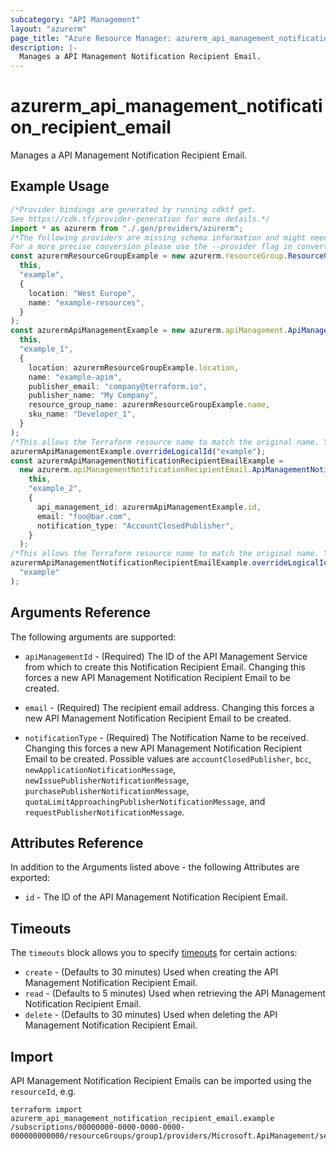 ```yaml
---
subcategory: "API Management"
layout: "azurerm"
page_title: "Azure Resource Manager: azurerm_api_management_notification_recipient_email"
description: |-
  Manages a API Management Notification Recipient Email.
---
```


# azurerm\_api\_management\_notification\_recipient\_email

Manages a API Management Notification Recipient Email.

## Example Usage

```typescript
/*Provider bindings are generated by running cdktf get.
See https://cdk.tf/provider-generation for more details.*/
import * as azurerm from "./.gen/providers/azurerm";
/*The following providers are missing schema information and might need manual adjustments to synthesize correctly: azurerm.
For a more precise conversion please use the --provider flag in convert.*/
const azurermResourceGroupExample = new azurerm.resourceGroup.ResourceGroup(
  this,
  "example",
  {
    location: "West Europe",
    name: "example-resources",
  }
);
const azurermApiManagementExample = new azurerm.apiManagement.ApiManagement(
  this,
  "example_1",
  {
    location: azurermResourceGroupExample.location,
    name: "example-apim",
    publisher_email: "company@terraform.io",
    publisher_name: "My Company",
    resource_group_name: azurermResourceGroupExample.name,
    sku_name: "Developer_1",
  }
);
/*This allows the Terraform resource name to match the original name. You can remove the call if you don't need them to match.*/
azurermApiManagementExample.overrideLogicalId("example");
const azurermApiManagementNotificationRecipientEmailExample =
  new azurerm.apiManagementNotificationRecipientEmail.ApiManagementNotificationRecipientEmail(
    this,
    "example_2",
    {
      api_management_id: azurermApiManagementExample.id,
      email: "foo@bar.com",
      notification_type: "AccountClosedPublisher",
    }
  );
/*This allows the Terraform resource name to match the original name. You can remove the call if you don't need them to match.*/
azurermApiManagementNotificationRecipientEmailExample.overrideLogicalId(
  "example"
);

```

## Arguments Reference

The following arguments are supported:

*   `apiManagementId` - (Required) The ID of the API Management Service from which to create this Notification Recipient Email. Changing this forces a new API Management Notification Recipient Email to be created.

*   `email` - (Required) The recipient email address. Changing this forces a new API Management Notification Recipient Email to be created.

*   `notificationType` - (Required) The Notification Name to be received. Changing this forces a new API Management Notification Recipient Email to be created. Possible values are `accountClosedPublisher`, `bcc`, `newApplicationNotificationMessage`, `newIssuePublisherNotificationMessage`, `purchasePublisherNotificationMessage`, `quotaLimitApproachingPublisherNotificationMessage`, and `requestPublisherNotificationMessage`.

## Attributes Reference

In addition to the Arguments listed above - the following Attributes are exported:

* `id` - The ID of the API Management Notification Recipient Email.

## Timeouts

The `timeouts` block allows you to specify [timeouts](https://www.terraform.io/language/resources/syntax#operation-timeouts) for certain actions:

* `create` - (Defaults to 30 minutes) Used when creating the API Management Notification Recipient Email.
* `read` - (Defaults to 5 minutes) Used when retrieving the API Management Notification Recipient Email.
* `delete` - (Defaults to 30 minutes) Used when deleting the API Management Notification Recipient Email.

## Import

API Management Notification Recipient Emails can be imported using the `resourceId`, e.g.

```shell
terraform import azurerm_api_management_notification_recipient_email.example /subscriptions/00000000-0000-0000-0000-000000000000/resourceGroups/group1/providers/Microsoft.ApiManagement/service/service1/notifications/notificationName1/recipientEmails/email1
```
